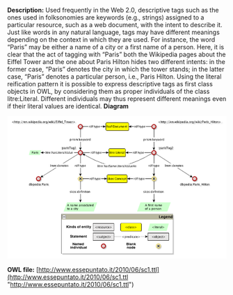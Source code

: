 __Description:__ 
 Used frequently in the Web 2.0, descriptive tags such as the ones used in folksonomies are keywords (e.g., strings) assigned to a particular resource, such as a web document, with the intent to describe it. Just like words in any natural language, tags may have different meanings depending on the context in which they are used. For instance, the word “Paris” may be either a name of a city or a first name of a person. Here, it is clear that the act of tagging with “Paris” both the Wikipedia pages about the Eiffel Tower and the one about Paris Hilton hides two different intents: in the former case, “Paris” denotes the city in which the tower stands; in the latter case, “Paris” denotes a particular person, i.e., Paris Hilton. Using the literal reification pattern it is possible to express descriptive tags as first class objects in OWL, by considering them as proper individuals of the class litre:Literal. Different individuals may thus represent different meanings even if their literal values are identical.
 __Diagram__ 





[![Image:LiteralReificationExample1.png](../images/c/c7/LiteralReificationExample1.png)](../../Image/LiteralReificationExample1.png "Image:LiteralReificationExample1.png")





__OWL file:__ 
[http://www.essepuntato.it/2010/06/sc1.ttl](http://www.essepuntato.it/2010/06/sc1.ttl "http://www.essepuntato.it/2010/06/sc1.ttl")